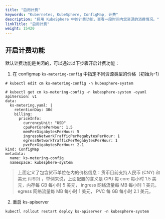```yaml
---
title: "启用计费"
keywords: "Kubernetes, KubeSphere, ConfigMap, 计费"
description: "启用 KubeSphere 中的计费功能，查看一段时间内您资源的消费情况。"
linkTitle: "启用计费"
weight: 15420
---
```


## 开启计费功能

默认计费功能是关闭的，可以通过以下步骤开启计费功能：

1. 在 configmap `ks-metering-config` 中指定不同资源类型的价格（初始为-1）

```shell
# kubectl edit cm ks-metering-config -n kubesphere-system

# kubectl get cm ks-metering-config -n kubesphere-system -oyaml
apiVersion: v1
data:
  ks-metering.yaml: |
    retentionDay: 30d
    billing:
      priceInfo:
        currencyUnit: "USD"
        cpuPerCorePerHour: 1.5
        memPerGigabytesPerHour: 5
        ingressNetworkTrafficPerMegabytesPerHour: 1
        egressNetworkTrafficPerMegabytesPerHour: 1
        pvcPerGigabytesPerHour: 2.1
kind: ConfigMap
metadata:
  name: ks-metering-config
  namespace: kubesphere-system
```

> 上面定义了包含货币单位在内的价格信息：货币目前支持人民币 (CNY) 和美元 (USD) ，举例来说，上面配置的含义是 CPU 每 core 每小时 1.5 美元，内存每 GB 每小时 5 美元， ingress 网络流量每 MB 每小时 1 美元， egress 网络流量每 MB 每小时 1 美元， PVC 每 GB 每小时 2.1 美元。

2. 重启 ks-apiserver

```shell
kubectl rollout restart deploy ks-apiserver -n kubesphere-system
```
